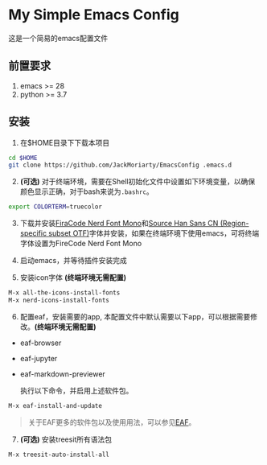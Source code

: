# My Simple Emacs Config
这是一个简易的emacs配置文件

## 前置要求
1. emacs >= 28
2. python >= 3.7

## 安装
1. 在$HOME目录下下载本项目
```bash
cd $HOME
git clone https://github.com/JackMoriarty/EmacsConfig .emacs.d
```
2. **(可选)** 对于终端环境，需要在Shell初始化文件中设置如下环境变量，以确保颜色显示正确，对于bash来说为`.bashrc`。
```bash
export COLORTERM=truecolor
```

3. 下载并安装[FiraCode Nerd Font Mono](https://github.com/ryanoasis/nerd-fonts/releases)和[Source Han Sans CN (Region-specific subset OTF)](https://github.com/adobe-fonts/source-han-sans/tree/release)字体并安装，如果在终端环境下使用emacs，可将终端字体设置为FireCode Nerd Font Mono

4. 启动emacs，并等待插件安装完成

5. 安装icon字体 **(终端环境无需配置)**

```bash
M-x all-the-icons-install-fonts
M-x nerd-icons-install-fonts
```

6. 配置eaf，安装需要的app, 本配置文件中默认需要以下app，可以根据需要修改。**(终端环境无需配置)**

* eaf-browser
* eaf-jupyter
* eaf-markdown-previewer

  执行以下命令，并启用上述软件包。
```bash
M-x eaf-install-and-update
```
> 关于EAF更多的软件包以及使用用法，可以参见[EAF](https://github.com/emacs-eaf/emacs-application-framework)。

7. **(可选)** 安装treesit所有语法包
```bash
M-x treesit-auto-install-all
```
